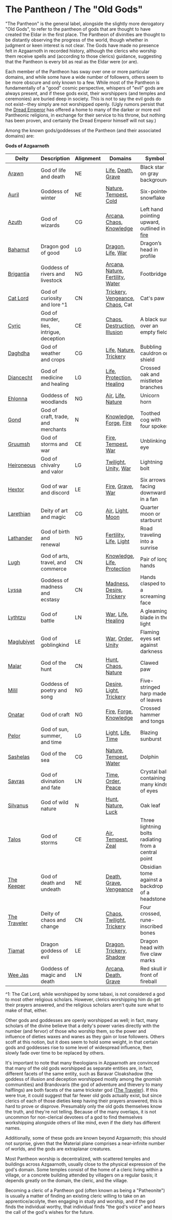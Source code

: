 # The Pantheon / The "Old Gods"
"The Pantheon" is the general label, alongside the slightly more derogatory "Old Gods", to refer to the pantheon of gods that are thought to have created the Eldar in the first place. The Pantheon of divinities are thought to be distantly observing the progress of the world, though whether in judgment or keen interest is not clear. The Gods have made no presence felt in Azgaarnoth in recorded history, although the clerics who worship them receive spells and (according to those clerics) guidance, suggesting that the Pantheon is every bit as real as the Eldar were (or are).

Each member of the Pantheon has sway over one or more particular domains, and while some have a wide number of followers, others seem to be more obscure and only known to a few. While most of the Pantheon is fundamentally of a "good" cosmic perspective, whispers of "evil" gods are always present, and if these gods exist, their worshippers (and temples and ceremonies) are buried deep in society. This is not to say the evil gods do not exist--they simply are not worshipped openly. (Ugly rumors persist that the [Dread Emperor](../../People/DreadEmperor.md) has offered a home to many of the darker or more evil Pantheonic religions, in exchange for their service to his throne, but nothing has been proven, and certainly the Dread Emperor himself will not say.) 

Among the known gods/goddesses of the Pantheon (and their associated domains) are:

**Gods of Azgaarnoth**

Deity | Description |Alignment | Domains | Symbol
------|-------------|----------|---------|--------
[Arawn](Arawn.md)|God of life and death|NE|[Life](../../Classes/Cleric/Life.md), [Death](../../Classes/Cleric/Death.md), [Grave](../../Classes/Cleric/Grave.md)|Black star on gray background
[Auril](Auril.md)|Goddess of winter|NE|[Nature](../../Classes/Cleric/Nature.md), [Tempest](../../Classes/Cleric/Tempest.md), [Cold](../../Classes/Cleric/Cold.md)|Six-pointed snowflake
[Azuth](Azuth.md)|God of wizards|CG|[Arcana](../../Classes/Cleric/Arcana.md), [Chaos](../../Classes/Cleric/Chaos.md), [Knowledge](../../Classes/Cleric/Knowledge.md)|Left hand pointing upward, outlined in [fire](../../Classes/Cleric/Fire.md)
[Bahamut](Bahamut.md)|Dragon god of good|LG|[Dragon](../../Classes/Cleric/Dragon.md), [Life](../../Classes/Cleric/Life.md), [War](../../Classes/Cleric/War.md)|Dragon’s head in profile
[Brigantia](Brigantia.md)|Goddess of rivers and livestock|NG|[Arcana](../../Classes/Cleric/Arcana.md), [Nature](../../Classes/Cleric/Nature.md), [Fertility](../../Classes/Cleric/Fertility.md), [Water](../../Classes/Cleric/Water.md)|Footbridge
[Cat Lord](CatLord.md)|God of curiosity and lore ^1|CN|[Trickery](../../Classes/Cleric/Trickery.md), [Vengeance](../../Classes/Cleric/Vengeance.md), [Chaos](../../Classes/Cleric/Chaos.md), Cat|Cat's paw
[Cyric](Cyric.md)|God of murder, lies, intrigue, deception|CE|[Chaos](../../Classes/Cleric/Chaos.md), [Destruction](../../Classes/Cleric/Destruction.md), [Illusion](../../Classes/Cleric/Illusion.md)|A black sun over an empty field
[Daghdha](Daghda.md)|God of weather and crops|CG|[Life](../../Classes/Cleric/Life.md), [Nature](../../Classes/Cleric/Nature.md), [Trickery](../../Classes/Cleric/Trickery.md)|Bubbling cauldron or shield
[Diancecht](Diancecht.md)|God of medicine and healing|LG|[Life](../../Classes/Cleric/Life.md), [Protection](../../Classes/Cleric/Protection.md), [Healing](../../Classes/Cleric/Healing.md)|Crossed oak and mistletoe branches
[Ehlonna](Ehlonna.md)|Goddess of woodlands|NG|[Air](../../Classes/Cleric/Air.md), [Life](../../Classes/Cleric/Life.md), [Nature](../../Classes/Cleric/Nature.md)|Unicorn horn
[Gond](Gond.md)|God of craft, trade, and merchants|N|[Knowledge](../../Classes/Cleric/Knowledge.md), [Forge](../../Classes/Cleric/Forge.md), [Fire](../../Classes/Cleric/Fire.md)|Toothed cog with four spokes
[Gruumsh](Gruumsh.md)|God of storms and war|CE|[Fire](../../Classes/Cleric/Fire.md), [Tempest](../../Classes/Cleric/Tempest.md), [War](../../Classes/Cleric/War.md)|Unblinking eye
[Heironeous](Heironeous.md)|God of chivalry and valor|LG|[Twilight](../../Classes/Cleric/Twilight.md), [Unity](../../Classes/Cleric/Unity.md), [War](../../Classes/Cleric/War.md)|Lightning bolt
[Hextor](Hextor.md)|God of war and discord|LE|[Fire](../../Classes/Cleric/Fire.md), [Grave](../../Classes/Cleric/Grave.md), [War](../../Classes/Cleric/War.md)|Six arrows facing downward in a fan
[Larethian](Larethian.md)|Deity of art and magic|CG|[Air](../../Classes/Cleric/Air.md), [Light](../../Classes/Cleric/Light.md), [Moon](../../Classes/Cleric/Moon.md)|Quarter moon or starburst
[Lathander](Lathander.md)|God of birth and renewal|NG|[Fertility](../../Classes/Cleric/Fertility.md), [Life](../../Classes/Cleric/Life.md), [Light](../../Classes/Cleric/Light.md)|Road traveling into a sunrise
[Lugh](Lugh.md)|God of arts, travel, and commerce|CN|[Knowledge](../../Classes/Cleric/Knowledge.md), [Life](../../Classes/Cleric/Life.md), [Protection](../../Classes/Cleric/Protection.md)|Pair of long hands
[Lyssa](Lyssa.md)|Goddess of madness and ecstasy|CN|[Madness](../../Classes/Cleric/Madness.md), [Desire](../../Classes/Cleric/Desire.md), [Trickery](../../Classes/Cleric/Trickery.md)|Hands clasped to a screaming face
[Lythtzu](Lythtzu.md)|God of battle|LN|[War](../../Classes/Cleric/War.md), [Life](../../Classes/Cleric/Life.md), [Healing](../../Classes/Cleric/Healing.md)|A gleaming blade in the light
[Maglubiyet](Maglubiyet.md)|God of goblingkind|LE|[War](../../Classes/Cleric/War.md), [Order](../../Classes/Cleric/Order.md), [Unity](../../Classes/Cleric/Unity.md)|Flaming eyes set against darkness
[Malar](Malar.md)|God of the hunt|CN|[Hunt](../../Classes/Cleric/Hunt.md), [Chaos](../../Classes/Cleric/Chaos.md), [Nature](../../Classes/Cleric/Nature.md)|Clawed paw
[Milil](Milil.md)|Goddess of poetry and song|NG|[Desire](../../Classes/Cleric/Desire.md), [Light](../../Classes/Cleric/Light.md), [Trickery](../../Classes/Cleric/Trickery.md)|Five-stringed harp made of leaves
[Onatar](Onatar.md)|God of craft|NG|[Fire](../../Classes/Cleric/Fire.md), [Forge](../../Classes/Cleric/Forge.md), [Knowledge](../../Classes/Cleric/Knowledge.md)|Crossed hammer and tongs
[Pelor](Pelor.md)|God of sun, summer, and time|LG|[Light](../../Classes/Cleric/Light.md), [Life](../../Classes/Cleric/Life.md), [Time](../../Classes/Cleric/Time.md)|Blazing sunburst
[Sashelas](Sashelas.md)|God of the sea|CG|[Nature](../../Classes/Cleric/Nature.md), [Tempest](../../Classes/Cleric/Tempest.md), [Water](../../Classes/Cleric/Water.md)|Dolphin
[Savras](Savras.md)|God of divination and fate|LN|[Time](../../Classes/Cleric/Time.md), [Order](../../Classes/Cleric/Order.md), [Peace](../../Classes/Cleric/Peace.md)|Crystal ball containing many kinds of eyes
[Silvanus](Silvanus.md)|God of wild nature|N|[Hunt](../../Classes/Cleric/Hunt.md), [Nature](../../Classes/Cleric/Nature.md), [Luck](../../Classes/Cleric/Luck.md)|Oak leaf
[Talos](Talos.md)|God of storms|CE|[Air](../../Classes/Cleric/Air.md), [Tempest](../../Classes/Cleric/Tempest.md), [Zeal](../../Classes/Cleric/Zeal.md)|Three lightning bolts radiating from a central point
[The Keeper](Keeper.md)|God of death and undeath|NE|[Death](../../Classes/Cleric/Death.md), [Grave](../../Classes/Cleric/Grave.md), [Vengeance](../../Classes/Cleric/Vengeance.md)|Obsidian tome against a backdrop of a headstone
[The Traveler](Traveler.md)|Deity of chaos and change|CN|[Chaos](../../Classes/Cleric/Chaos.md), [Twilight](../../Classes/Cleric/Twilight.md), [Trickery](../../Classes/Cleric/Trickery.md)|Four crossed, rune-inscribed bones
[Tiamat](Tiamat.md)|Dragon goddess of evil|LE|[Dragon](../../Classes/Cleric/Dragon.md), [Trickery](../../Classes/Cleric/Trickery.md), [Shadow](../../Classes/Cleric/Shadow.md)|Dragon head with five claw marks
[Wee Jas](WeeJas.md)|Goddess of magic and death|LN|[Arcana](../../Classes/Cleric/Arcana.md), [Death](../../Classes/Cleric/Death.md), [Grave](../../Classes/Cleric/Grave.md)|Red skull in front of fireball

^1: The Cat Lord, while worshipped by some tabaxi, is not considered a god to most other religious scholars. However, clerics worshipping him do get their prayers answered, and the religious scholars aren't quite sure what to make of that, either.

Other gods and goddesses are openly worshipped as well; in fact, many scholars of the divine believe that a deity's power varies directly with the number (and fervor) of those who worship them, so the power and influence of dieties waxes and wanes as they gain or lose followers. Others scoff at this notion, but it does seem to hold some weight, in that certain gods and goddesses rise to some level of widespread influence, then slowly fade over time to be replaced by others.

It's important to note that many theologians in Azgaarnoth are convinced that many of the old gods worshipped as separate entities are, in fact, different facets of the same entity, such as Baravar Cloakshadow (the goddess of illusion and deception worshipped mostly among the gnomish communities) and Brandovaris (the god of adventure and thievery to many halflings) are both facets of the same trickster god ([The Traveler](Traveler.md)). If this were true, it could suggest that far fewer old gods actually exist, but since clerics of each of those dieties keep having their prayers answered, this is hard to prove or disprove. Presumably only the old gods themselves know the truth, and they're not telling. Because of the many overlaps, it is not uncommon for non-clerical devotees of a god to find themselves workshipping alongside others of like mind, even if the diety has different names.

Additionally, some of these gods are known beyond Azgaarnoth; this should not surprise, given that the Material plane comprises a near-infinite number of worlds, and the gods are extraplanar creatures.

Most Pantheon worship is decentralized, with scattered temples and buildings across Azgaarnoth, usually close to the physical expression of the god's domain. Some temples consist of the home of a cleric living within a village, or a concrete building attended by villagers on a regular basis; it depends greatly on the domain, the cleric, and the village.

Becoming a cleric of a Pantheon god (often known as being a "Patheonite") is usually a matter of finding an existing cleric willing to take on an apprentice/acolyte, then engaging in study and worship, and if the god finds the individual worthy, that individual finds "the god's voice" and hears the call of the god's wishes for the future.
